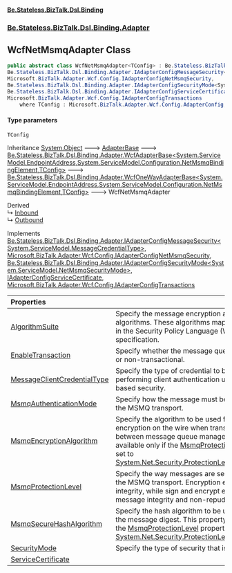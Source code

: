 #### [Be.Stateless.BizTalk.Dsl.Binding](README.md 'README')
### [Be.Stateless.BizTalk.Dsl.Binding.Adapter](Be.Stateless.BizTalk.Dsl.Binding.Adapter.md 'Be.Stateless.BizTalk.Dsl.Binding.Adapter')

## WcfNetMsmqAdapter<TConfig> Class

```csharp
public abstract class WcfNetMsmqAdapter<TConfig> : Be.Stateless.BizTalk.Dsl.Binding.Adapter.WcfOneWayAdapterBase<System.ServiceModel.EndpointAddress, System.ServiceModel.Configuration.NetMsmqBindingElement, TConfig>,
Be.Stateless.BizTalk.Dsl.Binding.Adapter.IAdapterConfigMessageSecurity<System.ServiceModel.MessageCredentialType>,
Microsoft.BizTalk.Adapter.Wcf.Config.IAdapterConfigNetMsmqSecurity,
Be.Stateless.BizTalk.Dsl.Binding.Adapter.IAdapterConfigSecurityMode<System.ServiceModel.NetMsmqSecurityMode>,
Be.Stateless.BizTalk.Dsl.Binding.Adapter.IAdapterConfigServiceCertificate,
Microsoft.BizTalk.Adapter.Wcf.Config.IAdapterConfigTransactions
    where TConfig : Microsoft.BizTalk.Adapter.Wcf.Config.AdapterConfig, Microsoft.BizTalk.Adapter.Wcf.Config.IAdapterConfigAddress, Microsoft.BizTalk.Adapter.Wcf.Config.IAdapterConfigIdentity, Microsoft.BizTalk.Adapter.Wcf.Config.IAdapterConfigNetMsmqSecurity, Microsoft.BizTalk.Adapter.Wcf.Config.IAdapterConfigServiceCertificate, Microsoft.BizTalk.Adapter.Wcf.Config.IAdapterConfigTimeouts, Microsoft.BizTalk.Adapter.Wcf.Config.IAdapterConfigTransactions, new()
```
#### Type parameters

<a name='Be.Stateless.BizTalk.Dsl.Binding.Adapter.WcfNetMsmqAdapter_TConfig_.TConfig'></a>

`TConfig`

Inheritance [System.Object](https://docs.microsoft.com/en-us/dotnet/api/System.Object 'System.Object') &#129106; [AdapterBase](AdapterBase.md 'Be.Stateless.BizTalk.Dsl.Binding.Adapter.AdapterBase') &#129106; [Be.Stateless.BizTalk.Dsl.Binding.Adapter.WcfAdapterBase&lt;](WcfAdapterBase_TAddress,TBinding,TConfig_.md 'Be.Stateless.BizTalk.Dsl.Binding.Adapter.WcfAdapterBase<TAddress,TBinding,TConfig>')[System.ServiceModel.EndpointAddress](https://docs.microsoft.com/en-us/dotnet/api/System.ServiceModel.EndpointAddress 'System.ServiceModel.EndpointAddress')[,](WcfAdapterBase_TAddress,TBinding,TConfig_.md 'Be.Stateless.BizTalk.Dsl.Binding.Adapter.WcfAdapterBase<TAddress,TBinding,TConfig>')[System.ServiceModel.Configuration.NetMsmqBindingElement](https://docs.microsoft.com/en-us/dotnet/api/System.ServiceModel.Configuration.NetMsmqBindingElement 'System.ServiceModel.Configuration.NetMsmqBindingElement')[,](WcfAdapterBase_TAddress,TBinding,TConfig_.md 'Be.Stateless.BizTalk.Dsl.Binding.Adapter.WcfAdapterBase<TAddress,TBinding,TConfig>')[TConfig](WcfNetMsmqAdapter_TConfig_.md#Be.Stateless.BizTalk.Dsl.Binding.Adapter.WcfNetMsmqAdapter_TConfig_.TConfig 'Be.Stateless.BizTalk.Dsl.Binding.Adapter.WcfNetMsmqAdapter<TConfig>.TConfig')[&gt;](WcfAdapterBase_TAddress,TBinding,TConfig_.md 'Be.Stateless.BizTalk.Dsl.Binding.Adapter.WcfAdapterBase<TAddress,TBinding,TConfig>') &#129106; [Be.Stateless.BizTalk.Dsl.Binding.Adapter.WcfOneWayAdapterBase&lt;](WcfOneWayAdapterBase_TAddress,TBinding,TConfig_.md 'Be.Stateless.BizTalk.Dsl.Binding.Adapter.WcfOneWayAdapterBase<TAddress,TBinding,TConfig>')[System.ServiceModel.EndpointAddress](https://docs.microsoft.com/en-us/dotnet/api/System.ServiceModel.EndpointAddress 'System.ServiceModel.EndpointAddress')[,](WcfOneWayAdapterBase_TAddress,TBinding,TConfig_.md 'Be.Stateless.BizTalk.Dsl.Binding.Adapter.WcfOneWayAdapterBase<TAddress,TBinding,TConfig>')[System.ServiceModel.Configuration.NetMsmqBindingElement](https://docs.microsoft.com/en-us/dotnet/api/System.ServiceModel.Configuration.NetMsmqBindingElement 'System.ServiceModel.Configuration.NetMsmqBindingElement')[,](WcfOneWayAdapterBase_TAddress,TBinding,TConfig_.md 'Be.Stateless.BizTalk.Dsl.Binding.Adapter.WcfOneWayAdapterBase<TAddress,TBinding,TConfig>')[TConfig](WcfNetMsmqAdapter_TConfig_.md#Be.Stateless.BizTalk.Dsl.Binding.Adapter.WcfNetMsmqAdapter_TConfig_.TConfig 'Be.Stateless.BizTalk.Dsl.Binding.Adapter.WcfNetMsmqAdapter<TConfig>.TConfig')[&gt;](WcfOneWayAdapterBase_TAddress,TBinding,TConfig_.md 'Be.Stateless.BizTalk.Dsl.Binding.Adapter.WcfOneWayAdapterBase<TAddress,TBinding,TConfig>') &#129106; WcfNetMsmqAdapter<TConfig>

Derived  
&#8627; [Inbound](WcfNetMsmqAdapter.Inbound.md 'Be.Stateless.BizTalk.Dsl.Binding.Adapter.WcfNetMsmqAdapter.Inbound')  
&#8627; [Outbound](WcfNetMsmqAdapter.Outbound.md 'Be.Stateless.BizTalk.Dsl.Binding.Adapter.WcfNetMsmqAdapter.Outbound')

Implements [Be.Stateless.BizTalk.Dsl.Binding.Adapter.IAdapterConfigMessageSecurity&lt;](IAdapterConfigMessageSecurity_T_.md 'Be.Stateless.BizTalk.Dsl.Binding.Adapter.IAdapterConfigMessageSecurity<T>')[System.ServiceModel.MessageCredentialType](https://docs.microsoft.com/en-us/dotnet/api/System.ServiceModel.MessageCredentialType 'System.ServiceModel.MessageCredentialType')[&gt;](IAdapterConfigMessageSecurity_T_.md 'Be.Stateless.BizTalk.Dsl.Binding.Adapter.IAdapterConfigMessageSecurity<T>'), [Microsoft.BizTalk.Adapter.Wcf.Config.IAdapterConfigNetMsmqSecurity](https://docs.microsoft.com/en-us/dotnet/api/Microsoft.BizTalk.Adapter.Wcf.Config.IAdapterConfigNetMsmqSecurity 'Microsoft.BizTalk.Adapter.Wcf.Config.IAdapterConfigNetMsmqSecurity'), [Be.Stateless.BizTalk.Dsl.Binding.Adapter.IAdapterConfigSecurityMode&lt;](IAdapterConfigSecurityMode_T_.md 'Be.Stateless.BizTalk.Dsl.Binding.Adapter.IAdapterConfigSecurityMode<T>')[System.ServiceModel.NetMsmqSecurityMode](https://docs.microsoft.com/en-us/dotnet/api/System.ServiceModel.NetMsmqSecurityMode 'System.ServiceModel.NetMsmqSecurityMode')[&gt;](IAdapterConfigSecurityMode_T_.md 'Be.Stateless.BizTalk.Dsl.Binding.Adapter.IAdapterConfigSecurityMode<T>'), [IAdapterConfigServiceCertificate](IAdapterConfigServiceCertificate.md 'Be.Stateless.BizTalk.Dsl.Binding.Adapter.IAdapterConfigServiceCertificate'), [Microsoft.BizTalk.Adapter.Wcf.Config.IAdapterConfigTransactions](https://docs.microsoft.com/en-us/dotnet/api/Microsoft.BizTalk.Adapter.Wcf.Config.IAdapterConfigTransactions 'Microsoft.BizTalk.Adapter.Wcf.Config.IAdapterConfigTransactions')

| Properties | |
| :--- | :--- |
| [AlgorithmSuite](WcfNetMsmqAdapter_TConfig_.AlgorithmSuite.md 'Be.Stateless.BizTalk.Dsl.Binding.Adapter.WcfNetMsmqAdapter<TConfig>.AlgorithmSuite') | Specify the message encryption and key-wrap algorithms. These algorithms map to those specified in the Security Policy Language (WS-SecurityPolicy) specification. |
| [EnableTransaction](WcfNetMsmqAdapter_TConfig_.EnableTransaction.md 'Be.Stateless.BizTalk.Dsl.Binding.Adapter.WcfNetMsmqAdapter<TConfig>.EnableTransaction') | Specify whether the message queue is transactional or non-transactional. |
| [MessageClientCredentialType](WcfNetMsmqAdapter_TConfig_.MessageClientCredentialType.md 'Be.Stateless.BizTalk.Dsl.Binding.Adapter.WcfNetMsmqAdapter<TConfig>.MessageClientCredentialType') | Specify the type of credential to be used when performing client authentication using message-based security. |
| [MsmqAuthenticationMode](WcfNetMsmqAdapter_TConfig_.MsmqAuthenticationMode.md 'Be.Stateless.BizTalk.Dsl.Binding.Adapter.WcfNetMsmqAdapter<TConfig>.MsmqAuthenticationMode') | Specify how the message must be authenticated by the MSMQ transport. |
| [MsmqEncryptionAlgorithm](WcfNetMsmqAdapter_TConfig_.MsmqEncryptionAlgorithm.md 'Be.Stateless.BizTalk.Dsl.Binding.Adapter.WcfNetMsmqAdapter<TConfig>.MsmqEncryptionAlgorithm') | Specify the algorithm to be used for message encryption on the wire when transferring messages between message queue managers. This property is available only if the [MsmqProtectionLevel](WcfNetMsmqAdapter_TConfig_.MsmqProtectionLevel.md 'Be.Stateless.BizTalk.Dsl.Binding.Adapter.WcfNetMsmqAdapter<TConfig>.MsmqProtectionLevel') property is set to [System.Net.Security.ProtectionLevel.EncryptAndSign](https://docs.microsoft.com/en-us/dotnet/api/System.Net.Security.ProtectionLevel.EncryptAndSign 'System.Net.Security.ProtectionLevel.EncryptAndSign'). |
| [MsmqProtectionLevel](WcfNetMsmqAdapter_TConfig_.MsmqProtectionLevel.md 'Be.Stateless.BizTalk.Dsl.Binding.Adapter.WcfNetMsmqAdapter<TConfig>.MsmqProtectionLevel') | Specify the way messages are secured at the level of the MSMQ transport. Encryption ensures message integrity, while sign and encrypt ensures both message integrity and non-repudiation. |
| [MsmqSecureHashAlgorithm](WcfNetMsmqAdapter_TConfig_.MsmqSecureHashAlgorithm.md 'Be.Stateless.BizTalk.Dsl.Binding.Adapter.WcfNetMsmqAdapter<TConfig>.MsmqSecureHashAlgorithm') | Specify the hash algorithm to be used for computing the message digest. This property is not available if the [MsmqProtectionLevel](WcfNetMsmqAdapter_TConfig_.MsmqProtectionLevel.md 'Be.Stateless.BizTalk.Dsl.Binding.Adapter.WcfNetMsmqAdapter<TConfig>.MsmqProtectionLevel') property is set to [System.Net.Security.ProtectionLevel.None](https://docs.microsoft.com/en-us/dotnet/api/System.Net.Security.ProtectionLevel.None 'System.Net.Security.ProtectionLevel.None'). |
| [SecurityMode](WcfNetMsmqAdapter_TConfig_.SecurityMode.md 'Be.Stateless.BizTalk.Dsl.Binding.Adapter.WcfNetMsmqAdapter<TConfig>.SecurityMode') | Specify the type of security that is used. |
| [ServiceCertificate](WcfNetMsmqAdapter_TConfig_.ServiceCertificate.md 'Be.Stateless.BizTalk.Dsl.Binding.Adapter.WcfNetMsmqAdapter<TConfig>.ServiceCertificate') | |
